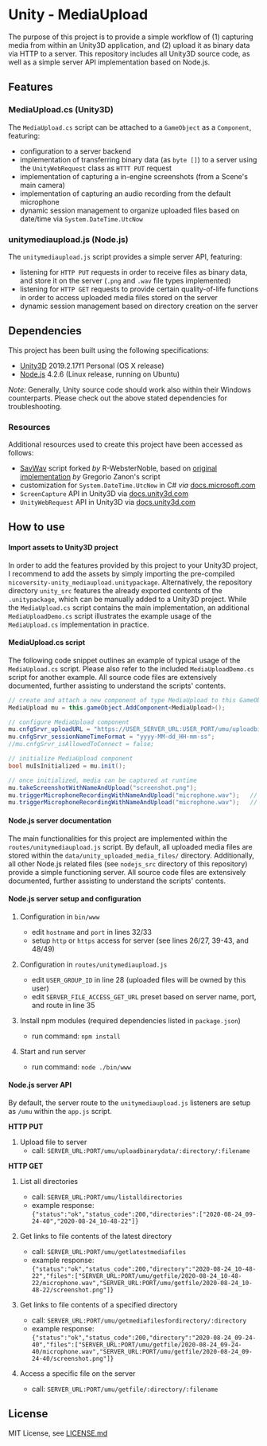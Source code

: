 # Unity - MediaUpload

The purpose of this project is to provide a simple workflow of (1) capturing media from within an Unity3D application, and (2) upload it as binary data via HTTP to a server. This repository includes all Unity3D source code, as well as a simple server API implementation based on Node.js.

## Features

### MediaUpload.cs (Unity3D)

The `MediaUpload.cs` script can be attached to a `GameObject` as a `Component`, featuring:

- configuration to a server backend
- implementation of transferring binary data (as `byte []`) to a server using the `UnityWebRequest` class as `HTTT PUT` request
- implementation of capturing a in-engine screenshots (from a Scene's main camera)
- implementation of capturing an audio recording from the default microphone
- dynamic session management to organize uploaded files based on date/time via `System.DateTime.UtcNow`

### unitymediaupload.js (Node.js)

The `unitymediaupload.js` script provides a simple server API, featuring:

- listening for `HTTP PUT` requests in order to receive files as binary data, and store it on the server (`.png` and `.wav` file types implemented)
- listening for `HTTP GET` requests to provide certain quality-of-life functions in order to access uploaded media files stored on the server
- dynamic session management based on directory creation on the server

## Dependencies

This project has been built using the following specifications:

* [Unity3D](https://unity.com) 2019.2.17f1 Personal (OS X release)
* [Node.js](https://nodejs.org/en/) 4.2.6 (Linux release, running on Ubuntu)

*Note:* Generally, Unity source code should work also within their Windows counterparts. Please check out the above stated dependencies for troubleshooting.

### Resources

Additional resources used to create this project have been accessed as follows:

* [SavWav](https://gist.github.com/R-WebsterNoble/70614880b0d3940d3b2b741fbbb311a2) script forked *by* R-WebsterNoble, based on [original implementation](http://forum.unity3d.com/threads/119295-Writing-AudioListener.GetOutputData-to-wav-problem?p=806734&viewfull=1#post806734) *by* Gregorio Zanon's script
* customization for `System.DateTime.UtcNow` in C# *via* [docs.microsoft.com](https://docs.microsoft.com/en-us/dotnet/standard/base-types/custom-date-and-time-format-strings)
* `ScreenCapture` API in Unity3D via [docs.unity3d.com](https://docs.unity3d.com/ScriptReference/ScreenCapture.CaptureScreenshot.html)
* `UnityWebRequest` API in Unity3D via [docs.unity3d.com](https://docs.unity3d.com/Manual/UnityWebRequest-UploadingRawData.html )

## How to use

#### Import assets to Unity3D project

In order to add the features provided by this project to your Unity3D project, I recommend to add the assets by simply importing the pre-compiled `nicoversity-unity_mediaupload.unitypackage`. Alternatively, the repository directory `unity_src` features the already exported contents of the `.unitypackage`, which can be manually added to a Unity3D project. While the `MediaUpload.cs` script contains the main implementation, an additional `MediaUploadDemo.cs` script illustrates the example usage of the `MediaUpload.cs` implementation in practice.

#### MediaUpload.cs script

The following code snippet outlines an example of typical usage of the `MediaUpload.cs` script. Please also refer to the included `MediaUploadDemo.cs` script for another example. All source code files are extensively documented, further assisting to understand the scripts' contents.

```cs
// create and attach a new component of type MediaUpload to this GameObject
MediaUpload mu = this.gameObject.AddComponent<MediaUpload>();

// configure MediaUpload component
mu.cnfgSrvr_uploadURL = "https://USER_SERVER_URL:USER_PORT/umu/uploadbinarydata";
mu.cnfgSrvr_sessionNameTimeFormat = "yyyy-MM-dd_HH-mm-ss";
//mu.cnfgSrvr_isAllowedToConnect = false;

// initialize MediaUpload component
bool muIsInitialized = mu.init();

// once initialized, media can be captured at runtime
mu.takeScreenshotWithNameAndUpload("screenshot.png");
mu.triggerMicrophoneRecordingWithNameAndUpload("microphone.wav");	// first call: start audio recording
mu.triggerMicrophoneRecordingWithNameAndUpload("microphone.wav");	// second call: stop audio recording and initiate upload
```

#### Node.js server documentation

The main functionalities for this project are implemented within the `routes/unitymediaupload.js` script. By default, all uploaded media files are stored within the `data/unity_uploaded_media_files/` directory. Additionally, all other Node.js related files (see `nodejs_src` directory of this repository) provide a simple functioning server. All source code files are extensively documented, further assisting to understand the scripts' contents.

#### Node.js server setup and configuration

1. Configuration in `bin/www`
	* edit `hostname` and `port` in lines 32/33
	* setup `http` or `https` access for server (see lines 26/27, 39-43, and 48/49)

2. Configuration in `routes/unitymediaupload.js`
	* edit `USER_GROUP_ID` in line 28 (uploaded files will be owned by this user)
	* edit `SERVER_FILE_ACCESS_GET_URL` preset based on server name, port, and route in line 35

3. Install npm modules (required dependencies listed in `package.json`)
	* run command: `npm install`

4. Start and run server
	* run command: `node ./bin/www`

#### Node.js server API

By default, the server route to the `unitymediaupload.js` listeners are setup as `/umu` within the `app.js` script.

**HTTP PUT**

1. Upload file to server
	* call: `SERVER_URL:PORT/umu/uploadbinarydata/:directory/:filename`

**HTTP GET**

1. List all directories
	* call: `SERVER_URL:PORT/umu/listalldirectories`
	* example response: `{"status":"ok","status_code":200,"directories":["2020-08-24_09-24-40","2020-08-24_10-48-22"]}`

2. Get links to file contents of the latest directory
	* call: `SERVER_URL:PORT/umu/getlatestmediafiles`
	* example response: `{"status":"ok","status_code":200,"directory":"2020-08-24_10-48-22","files":["SERVER_URL:PORT/umu/getfile/2020-08-24_10-48-22/microphone.wav","SERVER_URL:PORT/umu/getfile/2020-08-24_10-48-22/screenshot.png"]}`

3. Get links to file contents of a specified directory
	* call: `SERVER_URL:PORT/umu/getmediafilesfordirectory/:directory`
	* example response: `{"status":"ok","status_code":200,"directory":"2020-08-24_09-24-40","files":["SERVER_URL:PORT/umu/getfile/2020-08-24_09-24-40/microphone.wav","SERVER_URL:PORT/umu/getfile/2020-08-24_09-24-40/screenshot.png"]}`

4. Access a specific file on the server
	* call: `SERVER_URL:PORT/umu/getfile/:directory/:filename`
 
## License
MIT License, see [LICENSE.md](LICENSE.md)
